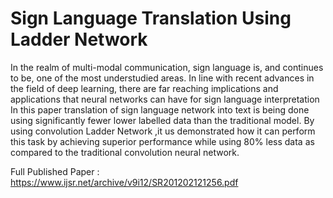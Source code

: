 # Sign Language Translation Using Ladder Network

In the realm of multi-modal communication, sign language is, and continues to be, one of the most understudied areas. In
line with recent advances in the field of deep learning, there are far reaching implications and applications that neural networks can
have for sign language interpretation In this paper translation of sign language network into text is being done using significantly
fewer lower labelled data than the traditional model. By using convolution Ladder Network ,it us demonstrated how it can perform this
task by achieving superior performance while using 80% less data as compared to the traditional convolution neural network.

Full Published Paper : https://www.ijsr.net/archive/v9i12/SR201202121256.pdf
